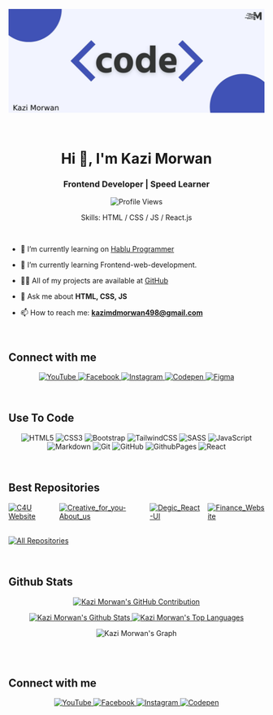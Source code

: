 <p align="center">
  <img src="./code.jpg" alt="Code"/>
</p>

<br>

<h1 align="center">Hi 👋, I'm Kazi Morwan</h1>
<h3 align="center">Frontend Developer | Speed Learner</h3>

<div align="center">

![Profile Views](https://komarev.com/ghpvc/?username=kazimorwan498&style=for-the-badge&color=293854)

Skills: HTML / CSS / JS / React.js

</div>

<br>

- 🔭 I’m currently learning on [Hablu Programmer](https://www.hablu-programmer.com/)

- 🌱 I’m currently learning Frontend-web-development.

- 👨‍💻 All of my projects are available at [GitHub](https://github.com/kazimorwan498)

- 💬 Ask me about **HTML, CSS, JS**

- 📫 How to reach me: **<kazimdmorwan498@gmail.com>**

<br>

## Connect with me

<p align="center">
    <a href="https://youtube.com/@kazimorwan498">
        <img src="https://img.shields.io/badge/YouTube-%23FF0000.svg?style=for-the-badge&logo=YouTube&logoColor=white" alt="YouTube" />
    </a>
    <a href="https://facebook.com/kazimorwan498">
        <img src="https://img.shields.io/badge/Facebook-%231877F2.svg?style=for-the-badge&logo=Facebook&logoColor=white" alt="Facebook" />
    </a>
    <a href="https://instagram.com/kazimorwan498">
        <img src="https://img.shields.io/badge/Instagram-%23E4405F.svg?style=for-the-badge&logo=Instagram&logoColor=white" alt="Instagram" />
    </a>
    <a href="https://codepen.io/kazimorwan498">
        <img src="https://img.shields.io/badge/Codepen-000000?style=for-the-badge&logo=codepen&logoColor=white" alt="Codepen" />
    </a>
    <a href="https://www.figma.com/@kazimorwan498">
       <img src="https://img.shields.io/badge/Figma-F24E1E?style=for-the-badge&logo=figma&logoColor=white" alt="Figma" />
    </a>
</p>

<br>

## Use To Code

<p align="center">
  <img src="https://img.shields.io/badge/html5-%23E34F26.svg?style=for-the-badge&logo=html5&logoColor=white" alt="HTML5">
  <img src="https://img.shields.io/badge/css3-%231572B6.svg?style=for-the-badge&logo=css3&logoColor=white" alt="CSS3">
  <img src="https://img.shields.io/badge/bootstrap-%23712cf9.svg?style=for-the-badge&logo=bootstrap&logoColor=white" alt="Bootstrap">
  <img src="https://img.shields.io/badge/Tailwind_CSS-38bdf8?style=for-the-badge&logo=tailwind-css&logoColor=white" alt="TailwindCSS">
  <img src="https://img.shields.io/badge/sass-%23CC6699.svg?style=for-the-badge&logo=sass&logoColor=white" alt="SASS">
  <img src="https://img.shields.io/badge/javascript-%23323330.svg?style=for-the-badge&logo=javascript&logoColor=%23F7DF1E" alt="JavaScript">
  <img src="https://img.shields.io/badge/markdown-%23000000.svg?style=for-the-badge&logo=markdown&logoColor=white" alt="Markdown">
  <img src="https://img.shields.io/badge/git-%23F05033.svg?style=for-the-badge&logo=git&logoColor=white" alt="Git">
  <img src="https://img.shields.io/badge/github-%23121011.svg?style=for-the-badge&logo=github&logoColor=white" alt="GitHub">
  <img src="https://img.shields.io/badge/github%20pages-121013?style=for-the-badge&logo=github&logoColor=white" alt="GithubPages">
  <img src="https://img.shields.io/badge/react-%2320232a.svg?style=for-the-badge&logo=react&logoColor=%2361DAFB" alt="React">
</p>

<br/>

## Best Repositories

<div style="display: flex; justify-content: space-between; gap: 10px;">
  <a href="https://github.com/kazimorwan498/Creative_for_you-Website-Tailwind_CSS">
    <img src="https://github-readme-stats.vercel.app/api/pin/?username=kazimorwan498&repo=Creative_for_you-Website-Tailwind_CSS&border_color=7F3FBF&bg_color=0D1117&title_color=C9D1D9&text_color=8B949E&icon_color=7F3FBF&height=150" alt="C4U Website" />
  </a>

  <a href="https://github.com/kazimorwan498/Creative_for_you-About_us">
    <img src="https://github-readme-stats.vercel.app/api/pin/?username=kazimorwan498&repo=Creative_for_you-About_us&border_color=7F3FBF&bg_color=0D1117&title_color=C9D1D9&text_color=8B949E&icon_color=7F3FBF&height=150" alt="Creative_for_you-About_us" />
  </a>

  <a href="https://github.com/kazimorwan498/Degic_React-UI">
    <img src="https://github-readme-stats.vercel.app/api/pin/?username=kazimorwan498&repo=Degic_React-UI&border_color=7F3FBF&bg_color=0D1117&title_color=C9D1D9&text_color=8B949E&icon_color=7F3FBF&height=150" alt="Degic_React-UI" />
  </a>

  <a href="https://github.com/kazimorwan498/Finance_Website">
    <img src="https://github-readme-stats.vercel.app/api/pin/?username=kazimorwan498&repo=Finance_Website&border_color=7F3FBF&bg_color=0D1117&title_color=C9D1D9&text_color=8B949E&icon_color=7F3FBF&height=150" alt="Finance_Website" />
  </a>
</div>

<br/>

<a href="https://github.com/kazimorwan498?tab=repositories" target="_blank"><img alt="All Repositories" title="All Repositories" src="https://img.shields.io/badge/-All%20Repositories-2962FF?style=for-the-badge&logo=koding&logoColor=white"/></a>

<br/>

## Github Stats

<p align="center">
  <a href="https://github.com/kazimorwan498">
    <img src="https://github-profile-summary-cards.vercel.app/api/cards/profile-details?username=kazimorwan498&theme=radical" alt="Kazi Morwan's GitHub Contribution"/>
  </a>
</p>

<p align="center">
    <a href="https://github.com/kazimorwan498">
      <img alt="Kazi Morwan's Github Stats" src="https://denvercoder1-github-readme-stats.vercel.app/api?username=kazimorwan498&show_icons=true&count_private=true&theme=react&border_color=7F3FBF&bg_color=0D1117&title_color=F85D7F&icon_color=F8D866" height="200px" width="auto"/>
    </a>
    <a href="https://github.com/kazimorwan498">
      <img alt="Kazi Morwan's Top Languages" src="https://denvercoder1-github-readme-stats.vercel.app/api/top-langs/?username=kazimorwan498&langs_count=8&layout=compact&theme=react&border_color=7F3FBF&bg_color=0D1117&title_color=F85D7F&icon_color=F8D866" height="200px" width="auto"/>
    </a>
</p>

<p align="center">
  <img src="https://github-readme-activity-graph.vercel.app/graph?username=kazimorwan498&custom_title=Kazi_Morwan's%20GitHub%20Activity%20Graph&bg_color=0D1117&color=7F3FBF&line=7F3FBF&point=7F3FBF&area_color=FFFFFF&title_color=FFFFFF&area=true" alt="Kazi Morwan's Graph"/>
</p>

<br/>
<br/>

## Connect with me

<p align="center">
    <a href="https://youtube.com/@kazimorwan498">
        <img src="https://img.shields.io/badge/YouTube-%23FF0000.svg?style=for-the-badge&logo=YouTube&logoColor=white" alt="YouTube" />
    </a>
    <a href="https://facebook.com/kazimorwan498">
        <img src="https://img.shields.io/badge/Facebook-%231877F2.svg?style=for-the-badge&logo=Facebook&logoColor=white" alt="Facebook" />
    </a>
    <a href="https://instagram.com/kazimorwan498">
        <img src="https://img.shields.io/badge/Instagram-%23E4405F.svg?style=for-the-badge&logo=Instagram&logoColor=white" alt="Instagram" />
    </a>
    <a href="https://codepen.io/kazimorwan498">
        <img src="https://img.shields.io/badge/Codepen-000000?style=for-the-badge&logo=codepen&logoColor=white" alt="Codepen" />
    </a>
</p>
